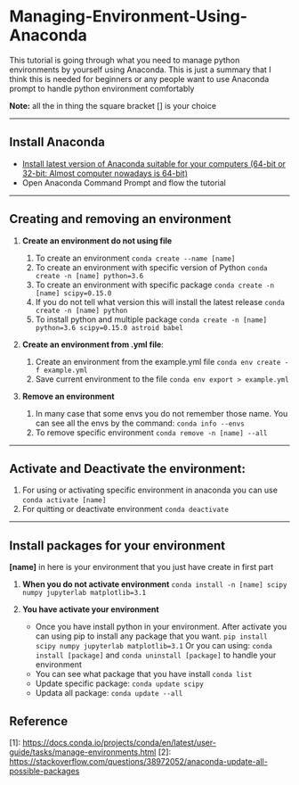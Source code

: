 # Managing-Environment-Using-Anaconda
This tutorial is going through what you need to manage python environments by yourself using Anaconda. This is just a summary that I think this is needed for beginners or any people want to use Anaconda prompt to handle python environment comfortably

**Note:** all the in thing the square bracket [] is your choice

---
## Install Anaconda
- [Install latest version of Anaconda suitable for your computers (64-bit or 32-bit: Almost computer nowadays is 64-bit)](https://www.anaconda.com/products/individual)
- Open Anaconda Command Prompt and flow the tutorial

---
## Creating and removing an environment

1. **Create an environment do not using file**
   1. To create an environment
    ``conda create --name [name]``
   2. To create an environment with specific version of Python
    ``conda create -n [name] python=3.6``
   3. To create an environment with specific package
    ``conda create -n [name] scipy=0.15.0``
    4. If you do not tell what version this will install the latest release
    ``conda create -n [name] python``
    5. To install python and multiple package
    ``conda create -n [name] python=3.6 scipy=0.15.0 astroid babel``

2. **Create an environment from .yml file**:
    1. Create an environment from the example.yml file
    ``conda env create -f example.yml``
    2. Save current environment to the file
    ``conda env export > example.yml``

3. **Remove an environment**
    1. In many case that some envs you do not remember those name. You can see all the envs by the command:
    ``conda info --envs``
    2. To remove specific environment
    ``conda remove -n [name] --all``

---
## Activate and Deactivate the environment:
1. For using or activating specific environment in anaconda you can use
    ``conda activate [name]``
2. For quitting or deactivate environment
    ``conda deactivate``

---

## Install packages for your environment

**\[name]** in here is your environment that you just have create in first part

1. **When you do not activate environment**
   ``conda install -n [name] scipy numpy jupyterlab matplotlib=3.1``

2. **You have activate your environment**
   - Once you have install python in your environment. After activate you can using pip to install any package that you want.
      ``pip install scipy numpy jupyterlab matplotlib=3.1``
      Or you can using:
        ``conda install [package]`` and ``conda uninstall [package]`` to handle your environment
    - You can see what package that you have install
      ``conda list``
    - Update specific package:
      ``conda update scipy ``
    - Updata all package:
      ``conda update --all``



## Reference
\[1]: https://docs.conda.io/projects/conda/en/latest/user-guide/tasks/manage-environments.html
\[2]: https://stackoverflow.com/questions/38972052/anaconda-update-all-possible-packages
